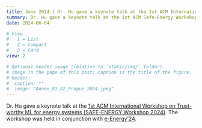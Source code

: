 ```yaml
---
title: June 2024 | Dr. Hu gave a keynote talk at the 1st ACM International Workshop on Trust-worthy ML for energy systems (SAFE-ENERGY Workshop 2024).
summary: Dr. Hu gave a keynote talk at the 1st ACM Safe-Energy Workshop 2024.
date: 2024-06-04

# View.
#   1 = List
#   2 = Compact
#   3 = Card
view: 2

# Optional header image (relative to `static/img/` folder).
# image in the page of this post; caption is the title of the figure.
# header:
#  caption: ""   
#  image: "Annex_81_82_Prague_2024.jpeg"
---
```


Dr. Hu gave a keynote talk at the [1st ACM International Workshop on Trust-worthy ML for energy systems (SAFE-ENERGY Workshop 2024)](https://safe-energy-workshop.github.io/). The workshop was held in conjunction with [e-Energy’24](https://energy.acm.org/conferences/eenergy/2024/index.php).